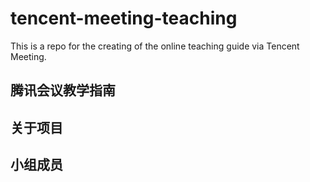 # tencent-meeting-teaching
This is a repo for the creating of the online teaching guide via Tencent Meeting.

## 腾讯会议教学指南
## 关于项目
## 小组成员
